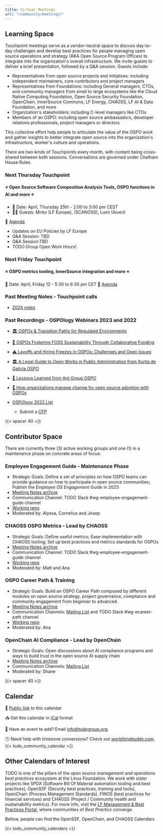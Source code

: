 ```yaml
---
title: Virtual Meetings
url: "/community/meetings/"
---
```


## Learning Space

Touchpoint meetings serve as a vendor-neutral space to discuss day-to-day challenges and develop best practices for people managing open source operations and strategy (AKA Open Source Program Offices) to integrate into the organization's overall infrastructure. We invite guests to deliver a brief presentation, followed by a Q&A session. Guests include:

- Representatives from open source projects and initiatives: including independent maintainers, core contributors and project managers
- Representatives from Foundations: including General managers, CTOs, and community managers from small to large ecosystems like the Cloud Native Computing Foundation, Open Source Security Foundation, OpenChain, InnerSource Commons, LF Energy, CHAOSS, LF AI & Data Foundation, and more
- Organization's stakeholders: including C-level managers like CTOs
- Members of an OSPO: including open source ambassadors, developer relations professionals, project managers or directors

This collective effort help people to articulate the value of the OSPO work and gather insights to better integrate open source into the organization's infrastructure, worker's culture and operations.

There are two kinds of Touchpoints every month, with content being cross-shared between both sessions. Conversations are governed under Chatham House Rules.

### Next Thursday Touchpoint

#### ⭐️ Open Source Software Composition Analysis Tools, OSPO functions in AI and more ⭐️ 

- 📆 Date: April, Thursday 25th - 2:00 to 3:00 pm CEST
- 🙋‍♀️ Guests: Mirko (LF Europe), (SCANOSS), Lumi (Aiven)
  
📝 [Agenda](https://github.com/todogroup/ospology/discussions/443)

- Updates on EU Policies by LF Europe
- Q&A Session: TBD
- Q&A Session:TBD
- TODO Group Open Work Hours!


### Next Friday Touchpoint

#### ⭐️ OSPO metrics tooling, InnerSource integration and more ⭐️

📆 Date: April, Friday 12 - 5:30 to 6:30 pm CET
📝 [Agenda](https://github.com/todogroup/ospology/discussions/464)

### Past Meeting Notes - Touchpoint calls

- [2024 notes](https://github.com/todogroup/ospology/discussions?discussions_q=is%3Aopen+label%3A%22Meeting+Notes%22)

### Past Recordings - OSPOlogy Webinars 2023 and 2022 

- [🏛 OSPOs & Transition Paths for Regulated Environments](https://youtu.be/2QopYZbo3EQ?si=QH_W6OezScIj3Uh7)
- [🌻 OSPOs Fostering FOSS Sustainability Through Collaborative Funding](https://youtu.be/BgLfrEg9A8o?si=SvbKNwFNDrZMqAf0)
- [⚠️ Layoffs and Hiring Freezes in OSPOs: Challenges and Open Issues](https://youtu.be/XuPqvqWgD_A?si=cvqrGLsahT-KDMgH)
- [🏛 A Legal Guide to Open Works in Public Administration from Xunta de Galicia OSPO](https://youtu.be/sXw9kGVitZk?si=L-itD9lW8gsOKv0o)
- [🧩 Lessons Learned from Ant Group OSPO](https://youtu.be/RuiRYmm2q7E?si=HBDQajKNqDMcTaOP)
- [🧩 How organizations manage change for open source adoption with OSPOs](https://youtu.be/ZO4Zz-aLVVQ?si=Nx1l_jD9Q-jQWPoE)
- [OSPOlogy 2022 List](https://www.youtube.com/playlist?list=PLiBMylMTGpOKGo7I5Uh5f3XZLt41VllS5)

    * Submit a [CFP](https://github.com/todogroup/ospology/issues/new/choose)

{{< spacer 40 >}}

## Contributor Space

There are currently three (3) active working groups and one (1) in a maintenance phase on concrete areas of focus:

### Employee Engagement Guide - Maintenance Phase

* Strategic Goals: Define a set of principles on how OSPO teams can provide guidance on how to participate in open source communities; Publish the *Employee OS Engagement* Guide in 2023
* [Meeting Notes archive](https://docs.google.com/document/d/1BGytvxaTn1R503ntlpeAylNkVLZ79rQ_PI87UHt7b1E/edit)
* Communication Channel: TODO Slack #wg-employee-engagement-guide channel
* [Working repo](https://github.com/todogroup/todogroup.org/blob/main/content/en/guides/employee-engagement.md)
* Moderated by: Alyssa, Cornelius and Josep

### CHAOSS OSPO Metrics - Lead by CHAOSS

* Strategic Goals: Define useful metrics; Ease implementation with CHAOSS tooling; Set up best practices and metrics standards for OSPOs
* [Meeting Notes archive](https://docs.google.com/document/d/1Bf6a1Ywi4m0Ywo4vuBBp3Q9_AA_QKbWf99WxAqRbpMw/edit?usp=sharing)
* Communication Channel: TODO Slack #wg-employee-engagement-guide channel
* [Working repo](https://github.com/chaoss/wg-ospo) 
* Moderated by: Matt and Ana 

### OSPO Career Path & Training

* Strategic Goals: Build an OSPO Career Path composed by different modules on open source strategy, project governance, compliance and community engagement from beginner to advanced.
* [Meeting Notes archive](https://lists.todogroup.org/g/WG-ospo-career-path/messages)
* Communication Channels: [Mailing List](https://lists.todogroup.org/g/WG-ospo-career-path) and TODO Slack #wg-ecareer-path channel
* [Working repo](https://github.com/todogroup/ospo-career-path)
* Moderated by: Ana

### OpenChain AI Compliance - Lead by OpenChain

* Strategic Goals: Open discussions about AI compliance programs and ways to build trust in the open source AI supply chain
* [Meeting Notes archive](https://lists.openchainproject.org/g/ai/messages)
* Communication Channels: [Mailing List](https://lists.openchainproject.org/g/ai)
* Moderated by: Shane

{{< spacer 40 >}}

## Calendar

📅 [Public link](https://calendar.google.com/calendar/embed?src=c_cpd890ckcd8lgtqak65o6413ts%40group.calendar.google.com&ctz=Europe%2FMadrid) to this calendar

📥 Get this calendar in [iCal](https://calendar.google.com/calendar/ical/c_cpd890ckcd8lgtqak65o6413ts%40group.calendar.google.com/public/basic.ics) format

📨 Have an event to add? Email info@todogroup.org.

🕐 Need help with timezone conversions? Check out [worldtimebuddy.com](worldtimebuddy.com).
{{< todo_community_calendar >}}

## Other Calendars of Interest

TODO is one of the pillars of the *open source management and operations best practices* ecosystem at the Linux Foundation. We work with sister projects like SPDX (Software Bill Of Material automation tooling and best practices), OpenSSF (Security best practices, training and tools), OpenChain (Process Management Standards), FINOS (best practices for financial services) and CHAOSS (Project / Community health and sustainability metrics). For more info, visit the [LF Management & Best Practices Portal](https://www.linuxfoundation.org/projects/management), where communities of *Best Practice* converge. 

Bellow, people can find the OpenSSF, OpenChain, and CHAOSS Calendars

{{< todo_community_calendars >}}
